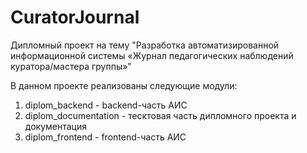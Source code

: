 # CuratorJournal
Дипломный проект на тему "Разработка автоматизированной информационной системы «Журнал педагогических наблюдений куратора/мастера группы»"

В данном проекте реализованы следующие модули:
1. diplom_backend - backend-часть АИС
2. diplom_documentation - тесктовая часть дипломного проекта и документация
3. diplom_frontend - frontend-часть АИС
